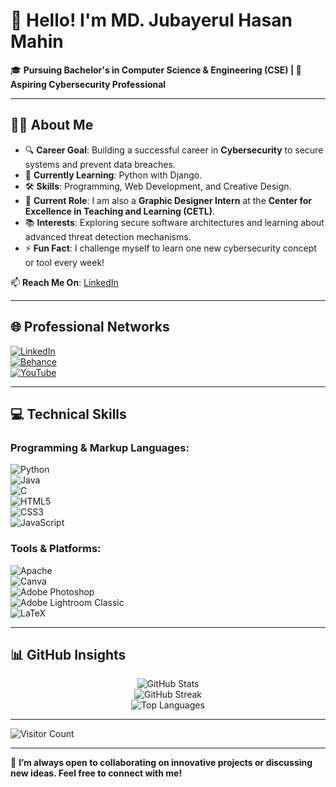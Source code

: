 # 👋 **Hello! I'm MD. Jubayerul Hasan Mahin**  
🎓 **Pursuing Bachelor's in Computer Science & Engineering (CSE) | 🚀 Aspiring Cybersecurity Professional**

---

## 👨‍💻 **About Me**
- 🔍 **Career Goal**: Building a successful career in **Cybersecurity** to secure systems and prevent data breaches.  
- 🌱 **Currently Learning**: Python with Django.  
- 🛠 **Skills**: Programming, Web Development, and Creative Design.  
- 💼 **Current Role**: I am also a **Graphic Designer Intern** at the **Center for Excellence in Teaching and Learning (CETL)**.  
- 📚 **Interests**: Exploring secure software architectures and learning about advanced threat detection mechanisms.  
- ⚡ **Fun Fact**: I challenge myself to learn one new cybersecurity concept or tool every week!  

📫 **Reach Me On**: [LinkedIn](https://linkedin.com/in/md-jubayerul-hasan-mahin)  

---

## 🌐 **Professional Networks**  
[![LinkedIn](https://img.shields.io/badge/LinkedIn-%230077B5.svg?logo=linkedin&logoColor=white)](https://linkedin.com/in/md-jubayerul-hasan-mahin)  
[![Behance](https://img.shields.io/badge/Behance-1769ff?logo=behance&logoColor=white)](https://www.behance.net/jubairumaahi)  
[![YouTube](https://img.shields.io/badge/YouTube-%23FF0000.svg?logo=YouTube&logoColor=white)](https://www.youtube.com/@MentorMatrix-m11)  

---

## 💻 **Technical Skills**

### **Programming & Markup Languages:**  
![Python](https://img.shields.io/badge/Python-3670A0?style=for-the-badge&logo=python&logoColor=ffdd54)  
![Java](https://img.shields.io/badge/Java-%23ED8B00.svg?style=for-the-badge&logo=openjdk&logoColor=white)  
![C](https://img.shields.io/badge/C-%2300599C.svg?style=for-the-badge&logo=c&logoColor=white)  
![HTML5](https://img.shields.io/badge/HTML5-%23E34F26.svg?style=for-the-badge&logo=html5&logoColor=white)  
![CSS3](https://img.shields.io/badge/CSS3-%231572B6.svg?style=for-the-badge&logo=css3&logoColor=white)  
![JavaScript](https://img.shields.io/badge/JavaScript-%23323330.svg?style=for-the-badge&logo=javascript&logoColor=%23F7DF1E)  

### **Tools & Platforms:**  
![Apache](https://img.shields.io/badge/Apache-%23D42029.svg?style=for-the-badge&logo=apache&logoColor=white)  
![Canva](https://img.shields.io/badge/Canva-%2300C4CC.svg?style=for-the-badge&logo=Canva&logoColor=white)  
![Adobe Photoshop](https://img.shields.io/badge/Photoshop-%2331A8FF.svg?style=for-the-badge&logo=adobe%20photoshop&logoColor=white)  
![Adobe Lightroom Classic](https://img.shields.io/badge/Lightroom%20Classic-31A8FF.svg?style=for-the-badge&logo=Adobe%20Lightroom%20Classic&logoColor=white)  
![LaTeX](https://img.shields.io/badge/LaTeX-%23008080.svg?style=for-the-badge&logo=latex&logoColor=white)  

---

## 📊 **GitHub Insights**
<p align="center">
  <img src="https://github-readme-stats.vercel.app/api?username=Maahin11&theme=light&hide_border=false&include_all_commits=true&count_private=true" alt="GitHub Stats" /><br/>
  <img src="https://github-readme-streak-stats.herokuapp.com/?user=Maahin11&theme=light&hide_border=false" alt="GitHub Streak" /><br/>
  <img src="https://github-readme-stats.vercel.app/api/top-langs/?username=Maahin11&theme=light&hide_border=false&include_all_commits=true&count_private=true&layout=compact" alt="Top Languages" />
</p>  

---

![Visitor Count](https://visitcount.itsvg.in/api?id=Maahin11&icon=0&color=2)

---

🌱 **I’m always open to collaborating on innovative projects or discussing new ideas. Feel free to connect with me!**
